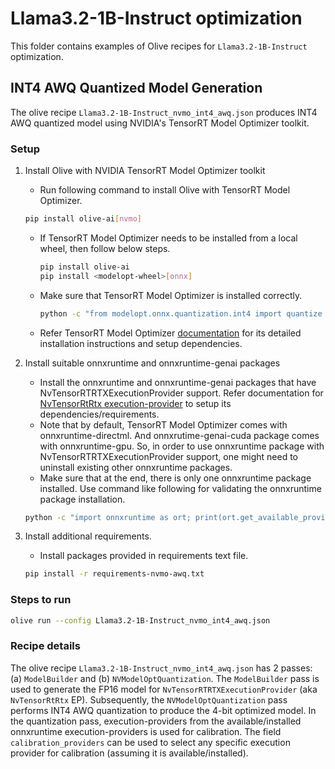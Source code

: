 # Llama3.2-1B-Instruct optimization

This folder contains examples of Olive recipes for `Llama3.2-1B-Instruct` optimization.

## INT4 AWQ Quantized Model Generation

The olive recipe `Llama3.2-1B-Instruct_nvmo_int4_awq.json` produces INT4 AWQ quantized model using NVIDIA's TensorRT Model Optimizer toolkit.

### Setup

1. Install Olive with NVIDIA TensorRT Model Optimizer toolkit

    - Run following command to install Olive with TensorRT Model Optimizer.
    ```bash
    pip install olive-ai[nvmo]
    ```

    - If TensorRT Model Optimizer needs to be installed from a local wheel, then follow below steps.

        ```bash
        pip install olive-ai
        pip install <modelopt-wheel>[onnx]
        ```

    - Make sure that TensorRT Model Optimizer is installed correctly.
        ```bash
        python -c "from modelopt.onnx.quantization.int4 import quantize as quantize_int4"
        ```

    - Refer TensorRT Model Optimizer [documentation](https://nvidia.github.io/TensorRT-Model-Optimizer/getting_started/windows/_installation_with_olive.html) for its detailed installation instructions and setup dependencies.

2. Install suitable onnxruntime and onnxruntime-genai packages

    - Install the onnxruntime and onnxruntime-genai packages that have NvTensorRTRTXExecutionProvider support. Refer documentation for [NvTensorRtRtx execution-provider](https://onnxruntime.ai/docs/execution-providers/TensorRTRTX-ExecutionProvider.html/) to setup its dependencies/requirements. 
    - Note that by default, TensorRT Model Optimizer comes with onnxruntime-directml. And onnxrutime-genai-cuda package comes with onnxruntime-gpu. So, in order to use onnxruntime package with NvTensorRTRTXExecutionProvider support, one might need to uninstall existing other onnxruntime packages.
    - Make sure that at the end, there is only one onnxruntime package installed. Use command like following for validating the onnxruntime package installation.
    ```bash
    python -c "import onnxruntime as ort; print(ort.get_available_providers())"
    ```

3. Install additional requirements.

    - Install packages provided in requirements text file.
    ```bash
    pip install -r requirements-nvmo-awq.txt
    ```

### Steps to run

```bash
olive run --config Llama3.2-1B-Instruct_nvmo_int4_awq.json
```

### Recipe details

The olive recipe `Llama3.2-1B-Instruct_nvmo_int4_awq.json` has 2 passes: (a) `ModelBuilder` and (b) `NVModelOptQuantization`. The `ModelBuilder` pass is used to generate the FP16 model for `NvTensorRTRTXExecutionProvider` (aka `NvTensorRtRtx` EP). Subsequently, the `NVModelOptQuantization` pass performs INT4 AWQ quantization to produce the 4-bit optimized model. In the quantization pass, execution-providers from the available/installed onnxruntime execution-providers is used for calibration. The field `calibration_providers` can be used to select any specific execution provider for calibration (assuming it is available/installed).
